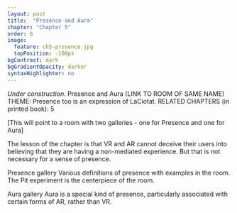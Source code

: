 ```yaml
---
layout: post
title:  "Presence and Aura"
chapter: "Chapter 5"
order: 6
image:
  feature: ch5-presence.jpg
  topPosition: -100px
bgContrast: dark
bgGradientOpacity: darker
syntaxHighlighter: no
---
```


_Under construction._
Presence and Aura (LINK TO ROOM OF SAME NAME)
THEME:  Presence too is an expression of LaCiotat.
RELATED CHAPTERS (in printed book): 5

[This will point to a room with two galleries - one for Presence and one for Aura]

The lesson of the chapter is that VR and AR cannot deceive their users into believing that they are having a non-mediated experience. But that is not necessary for a sense of presence.

Presence gallery
Various definitions of presence with examples in the room. The Pit experiment is the centerpiece of the room. 

Aura gallery
Aura is a special kind of presence, particularly associated with certain forms of AR, rather than VR. 
